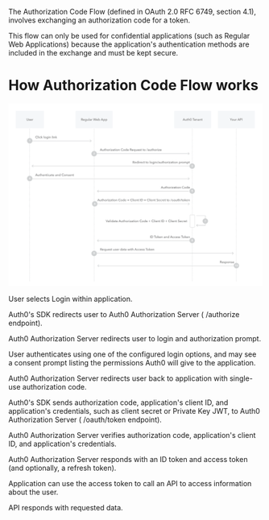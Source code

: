 The Authorization Code Flow (defined in OAuth 2.0 RFC 6749, section 4.1), involves exchanging an authorization code for a token.

This flow can only be used for confidential applications (such as Regular Web Applications) because the application's authentication methods are included in the exchange and must be kept secure.

# How Authorization Code Flow works
![](../Assets/auth-sequence-auth-code.png)

User selects Login within application.

Auth0's SDK redirects user to Auth0 Authorization Server (
/authorize endpoint).

Auth0 Authorization Server redirects user to login and authorization prompt.

User authenticates using one of the configured login options, and may see a consent prompt listing the permissions Auth0 will give to the application.

Auth0 Authorization Server redirects user back to application with single-use authorization code.

Auth0's SDK sends authorization code, application's client ID, and application's credentials, such as client secret or Private Key JWT, to Auth0 Authorization Server (
/oauth/token
endpoint).

Auth0 Authorization Server verifies authorization code, application's client ID, and application's credentials.

Auth0 Authorization Server responds with an ID token and access token (and optionally, a refresh token).

Application can use the access token to call an API to access information about the user.

API responds with requested data.